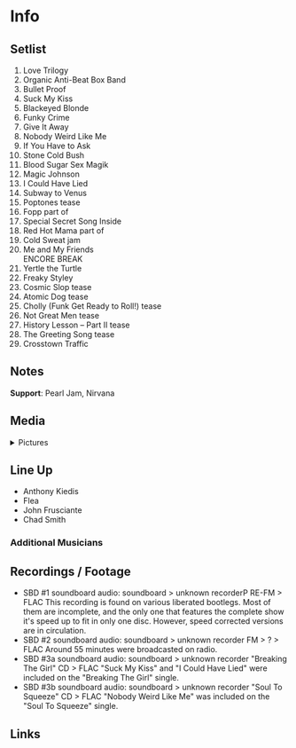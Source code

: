 # Info

## Setlist

1. Love Trilogy
2. Organic Anti-Beat Box Band
3. Bullet Proof
4. Suck My Kiss
5. Blackeyed Blonde
6. Funky Crime
7. Give It Away
8. Nobody Weird Like Me
9. If You Have to Ask
10. Stone Cold Bush
11. Blood Sugar Sex Magik
12. Magic Johnson
13. I Could Have Lied
14. Subway to Venus
15. Poptones tease
16. Fopp part of
17. Special Secret Song Inside
18. Red Hot Mama part of
19. Cold Sweat jam
20. Me and My Friends
<br> ENCORE BREAK
21. Yertle the Turtle
22. Freaky Styley
23. Cosmic Slop tease
24. Atomic Dog tease
25. Cholly (Funk Get Ready to Roll!) tease
26. Not Great Men tease
27. History Lesson – Part II tease
28. The Greeting Song tease
29. Crosstown Traffic

## Notes

**Support**: Pearl Jam, Nirvana

## Media 

<details>
  <summary>Pictures</summary>
  <!--<img alt="Setlist" title="Setlist" src="_.jpg" height="200" />
  <img alt="Flyer" title="Flyer" src="_.jpg" height="200" />
  <img alt="Clipper" title="Clipper" src="_.jpg" height="200" />
  <img alt="Ticket" title="Ticket" src="_.jpg" height="200" />
  -->
</details>

## Line Up

* Anthony Kiedis
* Flea
* John Frusciante
* Chad Smith

### Additional Musicians

## Recordings / Footage

* SBD #1 soundboard audio: soundboard > unknown recorderP RE-FM > FLAC This recording is found on various liberated bootlegs. Most of them are incomplete, and the only one that features the complete show it's speed up to fit in only one disc. However, speed corrected versions are in circulation.
* SBD #2 soundboard audio: soundboard > unknown recorder FM > ? > FLAC Around 55 minutes were broadcasted on radio.
* SBD #3a soundboard audio: soundboard > unknown recorder "Breaking The Girl" CD > FLAC "Suck My Kiss" and "I Could Have Lied" were included on the "Breaking The Girl" single.
* SBD #3b soundboard audio: soundboard > unknown recorder "Soul To Squeeze" CD > FLAC "Nobody Weird Like Me" was included on the "Soul To Squeeze" single.

## Links
